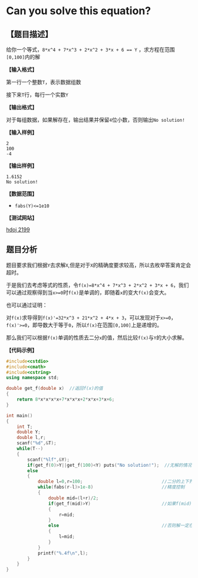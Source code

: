 # Can you solve this equation?


## 【题目描述】

给你一个等式，`8*x^4 + 7*x^3 + 2*x^2 + 3*x + 6 == Y` ，求方程在范围`[0,100]`内的解
 
**【输入格式】**

第一行一个整数`T`，表示数据组数

接下来`T`行，每行一个实数`Y`

**【输出格式】**

对于每组数据，如果解存在，输出结果并保留`4`位小数，否则输出`No solution!`

**【输入样例】**

    2
    100
    -4

**【输出样例】**

    1.6152
    No solution!
    
**【数据范围】**
- `fabs(Y)<=1e10`

**【测试网站】**

[hdoj 2199](http://acm.hdu.edu.cn/showproblem.php?pid=2199)

## 题目分析
   题目要求我们根据`Y`去求解`X`,但是对于`X`的精确度要求较高，所以去枚举答案肯定会超时。
   
   于是我们去考虑等式的性质，令`f(x)=8*x^4 + 7*x^3 + 2*x^2 + 3*x + 6`，我们可以通过观察得到当`x>=0`时`f(x)`是单调的，即随着`x`的变大`f(x)`会变大。
   
   也可以通过证明：
   
   对`f(x)`求导得到`f(x)'=32*x^3 + 21*x^2 + 4*x + 3`，可以发现对于`x>=0`，`f(x)'>=0`，即导数大于等于`0`，所以`f(x)`在范围`[0,100]`上是递增的。
   
   那么我们可以根据`f(x)`单调的性质去二分`x`的值，然后比较`f(x)`与`Y`的大小求解。

**【代码示例】**
```c++
#include<cstdio>
#include<cmath>
#include<cstring>
using namespace std;

double get_f(double x)  //返回f(x)的值
{
    return 8*x*x*x*x+7*x*x*x+2*x*x+3*x+6;
}

int main()
{
    int T;
    double Y;
    double l,r;
    scanf("%d",&T);
    while(T--)
    {
        scanf("%lf",&Y);
        if(get_f(0)>Y||get_f(100)<Y) puts("No solution!");  //无解的情况
        else
        {
            double l=0,r=100;                              //二分的上下界
            while(fabs(r-l)>1e-8)                          //精度控制
            {
                double mid=(l+r)/2;      
                if(get_f(mid)>Y)                           //如果f(mid)>Y,那么解一定在[l,mid]内
                {
                    r=mid;
                }
                else                                       //否则解一定在[mid,r]内
                {
                    l=mid;
                }
            }
            printf("%.4f\n",l);
        }
    }
}


```
